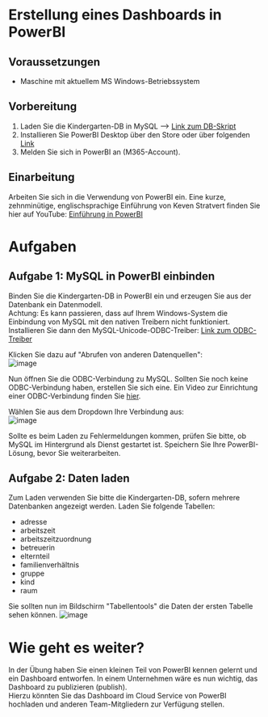 # Erstellung eines Dashboards in PowerBI

## Voraussetzungen
* Maschine mit aktuellem MS Windows-Betriebssystem

## Vorbereitung
1) Laden Sie die Kindergarten-DB in MySQL --> [Link zum DB-Skript](https://github.com/magruenefb3/DataIntegration/blob/main/Kindergarten-DB/kindergarten-create-schema-and-data.sql) 
2) Installieren Sie PowerBI Desktop über den Store oder über folgenden [Link](https://powerbi.microsoft.com/de-de/downloads/)
3) Melden Sie sich in PowerBI an (M365-Account). 

## Einarbeitung
Arbeiten Sie sich in die Verwendung von PowerBI ein. Eine kurze, zehnminütige, englischsprachige Einführung von Keven Stratvert finden Sie hier auf YouTube: [Einführung in PowerBI](https://youtu.be/NNSHu0rkew8?si=bvksxV-Ac3rA1DPB)

# Aufgaben
## Aufgabe 1: MySQL in PowerBI einbinden
Binden Sie die Kindergarten-DB in PowerBI ein und erzeugen Sie aus der Datenbank ein Datenmodell.  
Achtung: Es kann passieren, dass auf Ihrem Windows-System die Einbindung von MySQL mit den nativen Treibern nicht funktioniert. Installieren Sie dann den MySQL-Unicode-ODBC-Treiber: [Link zum ODBC-Treiber](https://dev.mysql.com/downloads/connector/odbc/)

Klicken Sie dazu auf "Abrufen von anderen Datenquellen":  
![image](https://github.com/magruenefb3/DataIntegration/assets/97667586/f3673560-7494-4084-979c-d552461b6101)

Nun öffnen Sie die ODBC-Verbindung zu MySQL. Sollten Sie noch keine ODBC-Verbindung haben, erstellen Sie sich eine. 
Ein Video zur Einrichtung einer ODBC-Verbindung finden Sie [hier](https://youtu.be/oxGQGKIp4Ms?si=ZF72tmqRkMsmq6DX).

Wählen Sie aus dem Dropdown Ihre Verbindung aus:  
![image](https://github.com/magruenefb3/DataIntegration/assets/97667586/6453a583-1494-44c8-a690-c37da78d6b51)

Sollte es beim Laden zu Fehlermeldungen kommen, prüfen Sie bitte, ob MySQL im Hintergrund als Dienst gestartet ist. 
Speichern Sie Ihre PowerBI-Lösung, bevor Sie weiterarbeiten.

## Aufgabe 2: Daten laden
Zum Laden verwenden Sie bitte die Kindergarten-DB, sofern mehrere Datenbanken angezeigt werden.
Laden Sie folgende Tabellen:
* adresse
* arbeitszeit
* arbeitszeitzuordnung
* betreuerin
* elternteil
* familienverhältnis
* gruppe
* kind
* raum

Sie sollten nun im Bildschirm "Tabellentools" die Daten der ersten Tabelle sehen können. 
 ![image](https://github.com/magruenefb3/DataIntegration/assets/97667586/5b266e66-e6de-4060-a076-b522604e62f3)



# Wie geht es weiter?
In der Übung haben Sie einen kleinen Teil von PowerBI kennen gelernt und ein Dashboard entworfen. 
In einem Unternehmen wäre es nun wichtig, das Dashboard zu publizieren (publish).  
Hierzu könnten Sie das Dashboard im Cloud Service von PowerBI hochladen und anderen Team-Mitgliedern zur Verfügung stellen. 
